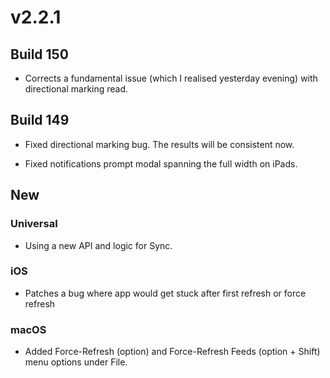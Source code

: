 # v2.2.1

## Build 150 

- Corrects a fundamental issue (which I realised yesterday evening) with directional marking read. 

## Build 149 

- Fixed directional marking bug. The results will be consistent now.

- Fixed notifications prompt modal spanning the full width on iPads.

## New

### Universal 

- Using a new API and logic for Sync.

### iOS 

- Patches a bug where app would get stuck after first refresh or force refresh

### macOS 

- Added Force-Refresh (option) and Force-Refresh Feeds (option + Shift) menu options under File. 
